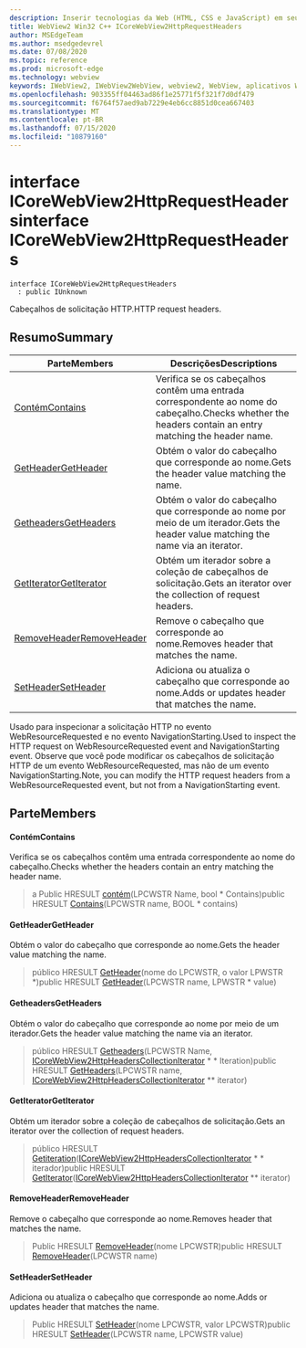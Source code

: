 ```yaml
---
description: Inserir tecnologias da Web (HTML, CSS e JavaScript) em seus aplicativos nativos com o controle WebView2 do Microsoft Edge
title: WebView2 Win32 C++ ICoreWebView2HttpRequestHeaders
author: MSEdgeTeam
ms.author: msedgedevrel
ms.date: 07/08/2020
ms.topic: reference
ms.prod: microsoft-edge
ms.technology: webview
keywords: IWebView2, IWebView2WebView, webview2, WebView, aplicativos Win32, Win32, Edge, ICoreWebView2, ICoreWebView2Controller, controle do navegador, HTML Edge, ICoreWebView2HttpRequestHeaders
ms.openlocfilehash: 903355ff04463ad86f1e25771f5f321f7d0df479
ms.sourcegitcommit: f6764f57aed9ab7229e4eb6cc8851d0cea667403
ms.translationtype: MT
ms.contentlocale: pt-BR
ms.lasthandoff: 07/15/2020
ms.locfileid: "10879160"
---
```

# <span data-ttu-id="4e05b-104">interface ICoreWebView2HttpRequestHeaders</span><span class="sxs-lookup"><span data-stu-id="4e05b-104">interface ICoreWebView2HttpRequestHeaders</span></span> 

```
interface ICoreWebView2HttpRequestHeaders
  : public IUnknown
```

<span data-ttu-id="4e05b-105">Cabeçalhos de solicitação HTTP.</span><span class="sxs-lookup"><span data-stu-id="4e05b-105">HTTP request headers.</span></span>

## <span data-ttu-id="4e05b-106">Resumo</span><span class="sxs-lookup"><span data-stu-id="4e05b-106">Summary</span></span>

 <span data-ttu-id="4e05b-107">Parte</span><span class="sxs-lookup"><span data-stu-id="4e05b-107">Members</span></span>                        | <span data-ttu-id="4e05b-108">Descrições</span><span class="sxs-lookup"><span data-stu-id="4e05b-108">Descriptions</span></span>
--------------------------------|---------------------------------------------
[<span data-ttu-id="4e05b-109">Contém</span><span class="sxs-lookup"><span data-stu-id="4e05b-109">Contains</span></span>](#contains) | <span data-ttu-id="4e05b-110">Verifica se os cabeçalhos contêm uma entrada correspondente ao nome do cabeçalho.</span><span class="sxs-lookup"><span data-stu-id="4e05b-110">Checks whether the headers contain an entry matching the header name.</span></span>
[<span data-ttu-id="4e05b-111">GetHeader</span><span class="sxs-lookup"><span data-stu-id="4e05b-111">GetHeader</span></span>](#getheader) | <span data-ttu-id="4e05b-112">Obtém o valor do cabeçalho que corresponde ao nome.</span><span class="sxs-lookup"><span data-stu-id="4e05b-112">Gets the header value matching the name.</span></span>
[<span data-ttu-id="4e05b-113">Getheaders</span><span class="sxs-lookup"><span data-stu-id="4e05b-113">GetHeaders</span></span>](#getheaders) | <span data-ttu-id="4e05b-114">Obtém o valor do cabeçalho que corresponde ao nome por meio de um iterador.</span><span class="sxs-lookup"><span data-stu-id="4e05b-114">Gets the header value matching the name via an iterator.</span></span>
[<span data-ttu-id="4e05b-115">GetIterator</span><span class="sxs-lookup"><span data-stu-id="4e05b-115">GetIterator</span></span>](#getiterator) | <span data-ttu-id="4e05b-116">Obtém um iterador sobre a coleção de cabeçalhos de solicitação.</span><span class="sxs-lookup"><span data-stu-id="4e05b-116">Gets an iterator over the collection of request headers.</span></span>
[<span data-ttu-id="4e05b-117">RemoveHeader</span><span class="sxs-lookup"><span data-stu-id="4e05b-117">RemoveHeader</span></span>](#removeheader) | <span data-ttu-id="4e05b-118">Remove o cabeçalho que corresponde ao nome.</span><span class="sxs-lookup"><span data-stu-id="4e05b-118">Removes header that matches the name.</span></span>
[<span data-ttu-id="4e05b-119">SetHeader</span><span class="sxs-lookup"><span data-stu-id="4e05b-119">SetHeader</span></span>](#setheader) | <span data-ttu-id="4e05b-120">Adiciona ou atualiza o cabeçalho que corresponde ao nome.</span><span class="sxs-lookup"><span data-stu-id="4e05b-120">Adds or updates header that matches the name.</span></span>

<span data-ttu-id="4e05b-121">Usado para inspecionar a solicitação HTTP no evento WebResourceRequested e no evento NavigationStarting.</span><span class="sxs-lookup"><span data-stu-id="4e05b-121">Used to inspect the HTTP request on WebResourceRequested event and NavigationStarting event.</span></span> <span data-ttu-id="4e05b-122">Observe que você pode modificar os cabeçalhos de solicitação HTTP de um evento WebResourceRequested, mas não de um evento NavigationStarting.</span><span class="sxs-lookup"><span data-stu-id="4e05b-122">Note, you can modify the HTTP request headers from a WebResourceRequested event, but not from a NavigationStarting event.</span></span>

## <span data-ttu-id="4e05b-123">Parte</span><span class="sxs-lookup"><span data-stu-id="4e05b-123">Members</span></span>

#### <span data-ttu-id="4e05b-124">Contém</span><span class="sxs-lookup"><span data-stu-id="4e05b-124">Contains</span></span> 

<span data-ttu-id="4e05b-125">Verifica se os cabeçalhos contêm uma entrada correspondente ao nome do cabeçalho.</span><span class="sxs-lookup"><span data-stu-id="4e05b-125">Checks whether the headers contain an entry matching the header name.</span></span>

> <span data-ttu-id="4e05b-126">a Public HRESULT [contém](#contains)(LPCWSTR Name, bool \* Contains)</span><span class="sxs-lookup"><span data-stu-id="4e05b-126">public HRESULT [Contains](#contains)(LPCWSTR name, BOOL \* contains)</span></span>

#### <span data-ttu-id="4e05b-127">GetHeader</span><span class="sxs-lookup"><span data-stu-id="4e05b-127">GetHeader</span></span> 

<span data-ttu-id="4e05b-128">Obtém o valor do cabeçalho que corresponde ao nome.</span><span class="sxs-lookup"><span data-stu-id="4e05b-128">Gets the header value matching the name.</span></span>

> <span data-ttu-id="4e05b-129">público HRESULT [GetHeader](#getheader)(nome do LPCWSTR, o valor LPWSTR \*)</span><span class="sxs-lookup"><span data-stu-id="4e05b-129">public HRESULT [GetHeader](#getheader)(LPCWSTR name, LPWSTR \* value)</span></span>

#### <span data-ttu-id="4e05b-130">Getheaders</span><span class="sxs-lookup"><span data-stu-id="4e05b-130">GetHeaders</span></span> 

<span data-ttu-id="4e05b-131">Obtém o valor do cabeçalho que corresponde ao nome por meio de um iterador.</span><span class="sxs-lookup"><span data-stu-id="4e05b-131">Gets the header value matching the name via an iterator.</span></span>

> <span data-ttu-id="4e05b-132">público HRESULT [Getheaders](#getheaders)(LPCWSTR Name, [ICoreWebView2HttpHeadersCollectionIterator](icorewebview2httpheaderscollectioniterator.md) \* \* Iteration)</span><span class="sxs-lookup"><span data-stu-id="4e05b-132">public HRESULT [GetHeaders](#getheaders)(LPCWSTR name, [ICoreWebView2HttpHeadersCollectionIterator](icorewebview2httpheaderscollectioniterator.md) \*\* iterator)</span></span>

#### <span data-ttu-id="4e05b-133">GetIterator</span><span class="sxs-lookup"><span data-stu-id="4e05b-133">GetIterator</span></span> 

<span data-ttu-id="4e05b-134">Obtém um iterador sobre a coleção de cabeçalhos de solicitação.</span><span class="sxs-lookup"><span data-stu-id="4e05b-134">Gets an iterator over the collection of request headers.</span></span>

> <span data-ttu-id="4e05b-135">público HRESULT [Getiteration](#getiterator)([ICoreWebView2HttpHeadersCollectionIterator](icorewebview2httpheaderscollectioniterator.md) \* \* iterador)</span><span class="sxs-lookup"><span data-stu-id="4e05b-135">public HRESULT [GetIterator](#getiterator)([ICoreWebView2HttpHeadersCollectionIterator](icorewebview2httpheaderscollectioniterator.md) \*\* iterator)</span></span>

#### <span data-ttu-id="4e05b-136">RemoveHeader</span><span class="sxs-lookup"><span data-stu-id="4e05b-136">RemoveHeader</span></span> 

<span data-ttu-id="4e05b-137">Remove o cabeçalho que corresponde ao nome.</span><span class="sxs-lookup"><span data-stu-id="4e05b-137">Removes header that matches the name.</span></span>

> <span data-ttu-id="4e05b-138">Public HRESULT [RemoveHeader](#removeheader)(nome LPCWSTR)</span><span class="sxs-lookup"><span data-stu-id="4e05b-138">public HRESULT [RemoveHeader](#removeheader)(LPCWSTR name)</span></span>

#### <span data-ttu-id="4e05b-139">SetHeader</span><span class="sxs-lookup"><span data-stu-id="4e05b-139">SetHeader</span></span> 

<span data-ttu-id="4e05b-140">Adiciona ou atualiza o cabeçalho que corresponde ao nome.</span><span class="sxs-lookup"><span data-stu-id="4e05b-140">Adds or updates header that matches the name.</span></span>

> <span data-ttu-id="4e05b-141">Public HRESULT [SetHeader](#setheader)(nome LPCWSTR, valor LPCWSTR)</span><span class="sxs-lookup"><span data-stu-id="4e05b-141">public HRESULT [SetHeader](#setheader)(LPCWSTR name, LPCWSTR value)</span></span>


